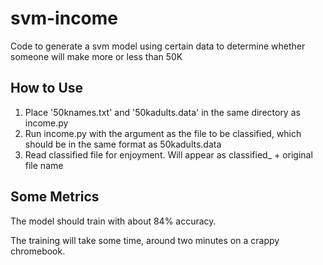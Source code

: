# svm-income
Code to generate a svm model using certain data to determine whether someone will make more or less than 50K

## How to Use

1. Place '50knames.txt' and '50kadults.data' in the same directory as income.py
2. Run income.py with the argument as the file to be classified, which should be in the same format as 50kadults.data
3. Read classified file for enjoyment. Will appear as classified_ + original file name

## Some Metrics

The model should train with about 84% accuracy.

The training will take some time, around two minutes on a crappy chromebook.

